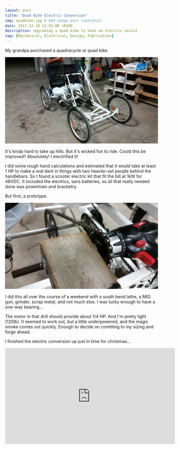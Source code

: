 ```yaml
---
layout: post
title: "Quad Bike Electric Conversion"
img: quadbike.jpg # Add image post (optional)
date: 2017-12-18 12:55:00 +0300
description: Upgrading a quad bike to have an electric assist
tag: [Mechanical, Electrical, Design, Fabrication]
---
```


My grandpa purchased a quadracycle or quad bike.

![Iso](/assets/img/gpa-quadbike/iso.jpg)

It's kinda hard to take up hills. But it's wicked fun to ride. Could this be improved? Absolutely! I electrified it!

I did some rough hand calculations and estimated that it would take at least 1 HP to make a real dent in things with two heavier-set people behind the handlebars. So I found a scooter electric kit that fit the bill at 1kW for 48VDC. It included the electrics, sans batteries, so all that really needed done was powertrain and bracketry.

But first, a prototype.

![Iso](/assets/img/gpa-quadbike/proto-iso.jpg)

I did this all over the course of a weekend with a south bend lathe, a MIG gun, grinder, scrap metal, and not much else. I was lucky enough to have a one-way bearing...

The motor in that drill should provide about 1/4 HP. And I'm pretty light (120lb). It seemed to work out, but a little underpowered, and the magic smoke comes out quickly. Enough to decide on comitting to my sizing and forge ahead.

I finished the electric conversion up just in time for christmas...

<iframe width="560" height="315" src="https://www.youtube.com/embed/SJ9ZM-KoMLA" frameborder="0" allow="autoplay; encrypted-media" allowfullscreen></iframe>